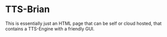 # TTS-Brian
This is essentially just an HTML page that can be self or cloud hosted, that contains a TTS-Engine with a friendly GUI.
